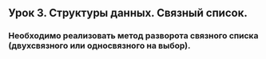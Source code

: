 ## Урок 3. Структуры данных. Связный список.

### **Необходимо реализовать метод разворота связного списка (двухсвязного или односвязного на выбор).**
```
```
